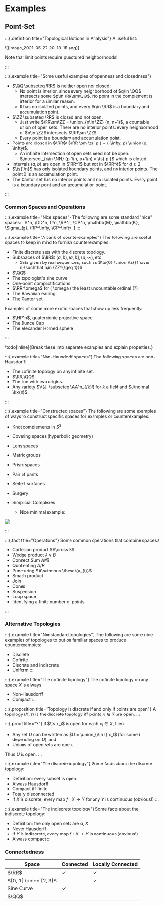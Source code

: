 # Examples



## Point-Set


:::{.definition title="Topological Notions in Analysis"}
A useful list:

![[image_2021-05-27-20-18-15.png]]

Note that limit points require punctured neighborhoods!

:::

:::{.example title="Some useful examples of openness and closedness"}

- $\QQ \subseteq \RR$ is neither open nor closed:
  - No point is interior, since every neighborhood of $q\in \QQ$ intersects some $p\in \RR\sm\QQ$.
    No point in the complement is interior for a similar reason.
  - It has no isolated points, and every $r\in \RR$ is a boundary and accumulation point.
- $\ZZ \subseteq \RR$ is closed and not open.
  - Just write $\RR\sm\ZZ = \union_{n\in \ZZ} (n, n+1)$, a countable union of open sets.
    There are no interior points: every neighborhood of $n\in \ZZ$ intersects $\RR\sm \ZZ$.
  - Every point is a boundary and accumulation point.
- Points are closed in $\RR$: $\RR \sm \ts{ p } = (-\infty, p) \union (p, \infty)$.
  - An infinite intersection of open sets need not be open: $\intersect_{n\in \NN} (p-1/n, p+1/n) = \ts{ p }$ which is closed.
- Intervals $(a, b)$ are open in $\RR^1$ but not in $\RR^d$ for $d\geq 2$.
- $\ts{1/n}$ has only isolated boundary points, and no interior points.
  The point $0$ is an accumulation point.
- The Cantor set has no interior points and no isolated points.
  Every point is a boundary point and an accumulation point.

:::



### Common Spaces and Operations

:::{.example title="Nice spaces"}
The following are some standard "nice" spaces:
\[
S^n, \DD^n, T^n, \RP^n, \CP^n, \mathbb{M}, \mathbb{K}, \Sigma_{g}, \RP^\infty, \CP^\infty
.\]
:::

:::{.example title="A bank of counterexamples"}
The following are useful spaces to keep in mind to furnish counterexamples:

- Finite discrete sets with the discrete topology.
- Subspaces of $\RR$: $(a, b), (a, b], (a, \infty)$, etc.
  - Sets given by real sequences, such as $\ts{0} \union \ts{{1 \over n}\suchthat n\in \ZZ^{\geq 1}}$
- $\QQ$
- The topologist's sine curve
- One-point compactifications
- $\RR^\omega$ for \( \omega \) the least uncountable ordinal (?)
- The Hawaiian earring
- The Cantor set

Examples of some more exotic spaces that show up less frequently:

- $\HP^n$, quaternionic projective space
- The Dunce Cap
- The Alexander Horned sphere

:::

\todo[inline]{Break these into separate examples and explain properties.}

:::{.example title="Non-Hausdorff spaces"}
The following spaces are non-Hausdorff:

- The cofinite topology on any infinite set.
- $\RR/\QQ$
- The line with two origins.
- Any variety $V(J) \subseteq \AA^n_{/k}$ for $k$ a field and $J\normal \kx{n}$.

:::

:::{.example title="Constructed spaces"}
The following are some examples of ways to construct specific spaces for examples or counterexamples:

- Knot complements in $S^3$
- Covering spaces (hyperbolic geometry)
- Lens spaces
- Matrix groups
- Prism spaces
- Pair of pants
- Seifert surfaces
- Surgery

- Simplicial Complexes
  - Nice minimal example:
  
![](image_2020-05-22-18-58-03.png) 

:::

:::{.fact title="Operations"}
Some common operations that combine spaces:\

- Cartesian product $A\cross B$
- Wedge product $A \vee B$
- Connect Sum $A \# B$
- Quotienting $A/B$
- Puncturing $A\setminus \theset{a_{i}}$
- Smash product
- Join
- Cones
- Suspension
- Loop space
-  Identifying a finite number of points

:::


### Alternative Topologies

:::{.example title="Nonstandard topologies"}
The following are some nice examples of topologies to put on familiar spaces to produce counterexamples:

- Discrete
- Cofinite
- Discrete and Indiscrete
- Uniform
:::

:::{.example title="The cofinite topology"}
The cofinite topology on any space $X$ is always

- Non-Hausdorff
- Compact
:::

:::{.proposition title="Topology is discrete if and only if points are open"}
A topology $(X, \tau)$ is the discrete topology iff points $x\in X$ are open.
:::

:::{.proof title="?"}
If $\ts x_i$ is open for each $x_i \in X$, then 

- Any set $U$ can be written as $U = \union_{i\in I} x_I$ (for some $I$ depending on $U$), and 
- Unions of open sets are open.

Thus $U$ is open.
:::

:::{.example title="The discrete topology"}
Some facts about the discrete topology:

- Definition: every subset is open.
- Always Hausdorff
- Compact iff finite
- Totally disconnected
- If $X$ is discrete, every map $f:X\to Y$ for any $Y$ is continuous (obvious!)
:::

:::{.example title="The indiscrete topology"}
Some facts about the indiscrete topology:

- Definition: the only open sets are $\emptyset, X$
- Never Hausdorff
- If $Y$ is indiscrete, every map $f:X\to Y$ is continuous (obvious!)
- Always compact
:::

### Connectedness

| Space                  | Connected    | Locally Connected |
| ------                 | ---------    | ----------------- |
| $\RR$                  | $\checkmark$ | $\checkmark$      |
| $[0, 1] \union [2, 3]$ |              | $\checkmark$      |
| Sine Curve             | $\checkmark$ |                   |
| $\QQ$                  |              |                   |
